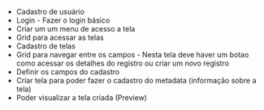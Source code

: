 - Cadastro de usuário
- Login - Fazer o login básico
- Criar um um menu de acesso a tela
- Grid para acessar as telas
- Cadastro de telas
- Grid para navegar entre os campos - Nesta tela deve haver um botao como acessar os detalhes do registro ou criar um novo registro
- Definir os campos do cadastro
- Criar tela para poder fazer o cadastro do metadata (informação sobre a tela)
- Poder visualizar a tela criada (Preview)
